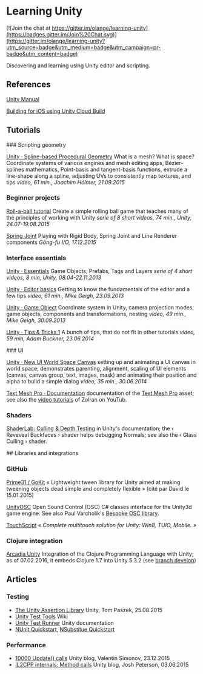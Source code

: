 # Learning Unity

[![Join the chat at https://gitter.im/olange/learning-unity](https://badges.gitter.im/Join%20Chat.svg)](https://gitter.im/olange/learning-unity?utm_source=badge&utm_medium=badge&utm_campaign=pr-badge&utm_content=badge)

Discovering and learning using Unity editor and scripting.

## References

[Unity Manual](http://docs.unity3d.com/Manual/)

[Building for iOS using Unity Cloud Build](https://build.cloud.unity3d.com/support/guides/ios/)

## Tutorials

### Scripting geometry

[Unity · Spline-based Procedural Geometry](https://dayone.me/2hqvzt8) What is a mesh? What is space? Coordinate systems of various engines and mesh editing apps, Bézier-splines mathematics, Point-basis and tangent-basis functions, extrude a line-shape along a spline, adjusting UVs to consistently map textures, and tips _video, 61 min., Joachim Hólmer, 21.09.2015_

### Beginner projects

[Roll-a-ball tutorial](http://unity3d.com/learn/tutorials/projects/roll-ball-tutorial) Create a simple rolling ball game that teaches many of the principles of working with Unity _serie of 8 short videos, 74 min., Unity, 24.07-19.08.2015_

[Spring Joint](01-spring-joint/README.md) Playing with Rigid Body, Spring Joint and Line Renderer components _Gōng-fu I/O, 17.12.2015_

### Interface essentials

[Unity · Essentials](https://dayone.me/2jyNzWy) Game Objects, Prefabs, Tags and Layers _serie of 4 short videos, 8 min, Unity, 08.04-22.11.2013_

[Unity · Editor basics](https://dayone.me/2hqwz7d) Getting to know the fundamentals of the editor and a few tips _video, 61 min., Mike Geigh, 23.09.2013_

[Unity · Game Object](https://dayone.me/2hU7zKZ) Coordinate system in Unity, camera projection modes, game objects, components and transformations, nesting _video, 49 min., Mike Geigh, 30.09.2013_

[Unity · Tips & Tricks 1](https://dayone.me/2i11zIR) A bunch of tips, that do not fit in other tutorials _video, 59 min, Adam Buckner, 23.06.2014_

### UI

[Unity · New UI World Space Canvas](https://www.youtube.com/watch?v=Mzt1rEEdeOI) setting up and animating a UI canvas in world space; demonstrates parenting, alignment, scaling of UI elements (canvas, canvas group, text, images, mask) and animating their position and alpha to build a simple dialog _video, 35 min., 30.06.2014_

[Text Mesh Pro · Documentation](http://digitalnativestudios.com/textmeshpro/docs/) documentation of the [Text Mesh Pro](https://www.assetstore.unity3d.com/en/#!/content/17662) asset; see also the [video tutorials](https://www.youtube.com/user/Zolran/videos) of Zolran on YouTub.

### Shaders

[ShaderLab: Culling & Depth Testing](http://docs.unity3d.com/Manual/SL-CullAndDepth.html) in Unity's documentation; the ‹ Reveveal Backfaces › shader helps debugging Normals; see also the ‹ Glass Culling › shader.

## Libraries and integrations

### GitHub

[Prime31 / GoKit](https://github.com/prime31/GoKit/wiki/1.-GoKit-Code-Basics) « Lightweight tween library for Unity aimed at making tweening objects dead simple and completely flexible » (cité par David le 15.01.2015)

[UnityOSC](https://github.com/jorgegarcia/UnityOSC) Open Sound Control (OSC) C# classes interface for the Unity3d game engine. See also Paul Varcholik's [Bespoke OSC library](http://www.varcholik.org/wpress/open-sound-control/).

[TouchScript](https://github.com/TouchScript/TouchScript/wiki/Gestures) _« Complete multitouch solution for Unity: Win8, TUIO, Mobile. »_

### Clojure integration

[Arcadia Unity](https://github.com/arcadia-unity/Arcadia) Integration of the Clojure Programming Language with Unity; as of 07.02.2016, it embeds Clojure 1.7 into Unity 5.3.2 (see [branch develop](https://github.com/arcadia-unity/Arcadia/tree/develop))


## Articles

### Testing

* [The Unity Assertion Library](http://blogs.unity3d.com/2015/08/25/the-unity-assertion-library/) Unity, Tom Paszek, 25.08.2015
* [Unity Test Tools](https://bitbucket.org/Unity-Technologies/unitytesttools/wiki/Home) Wiki
* [Unity Test Runner](http://docs.unity3d.com/Manual/testing-editortestsrunner.html) Unity documentation
* [NUnit Quickstart](http://www.nunit.org/index.php?p=quickStart&r=2.6.4), [NSubstitue Quickstart](http://nsubstitute.github.io/help/getting-started/)

### Performance

* [10000 Update() calls](http://blogs.unity3d.com/2015/12/23/1k-update-calls/) Unity blog, Valentin Simonov, 23.12.2015
* [IL2CPP internals: Method calls](http://blogs.unity3d.com/2015/06/03/il2cpp-internals-method-calls/) Unity blog, Josh Peterson, 03.06.2015
